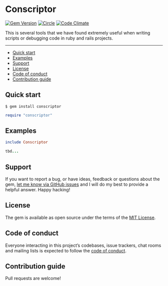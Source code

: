 # Conscriptor

[![Gem Version](https://badge.fury.io/rb/conscriptor.svg)](https://rubygems.org/gems/conscriptor)
[![Circle](https://circleci.com/gh/jeremylightsmith/conscriptor/tree/main.svg?style=shield)](https://app.circleci.com/pipelines/github/jeremylightsmith/conscriptor?branch=main)
[![Code Climate](https://codeclimate.com/github/jeremylightsmith/conscriptor/badges/gpa.svg)](https://codeclimate.com/github/jeremylightsmith/conscriptor)

This is several tools that we have found extremely useful when writing scripts or debugging code in ruby and rails projects.

---

- [Quick start](#quick-start)
- [Examples](#examples)
- [Support](#support)
- [License](#license)
- [Code of conduct](#code-of-conduct)
- [Contribution guide](#contribution-guide)

## Quick start

```
$ gem install conscriptor
```

```ruby
require "conscriptor"
```

## Examples

```ruby
include Conscriptor

tbd...

```

## Support

If you want to report a bug, or have ideas, feedback or questions about the gem, [let me know via GitHub issues](https://github.com/jeremylightsmith/conscriptor/issues/new) and I will do my best to provide a helpful answer. Happy hacking!

## License

The gem is available as open source under the terms of the [MIT License](LICENSE.txt).

## Code of conduct

Everyone interacting in this project’s codebases, issue trackers, chat rooms and mailing lists is expected to follow the [code of conduct](CODE_OF_CONDUCT.md).

## Contribution guide

Pull requests are welcome!
